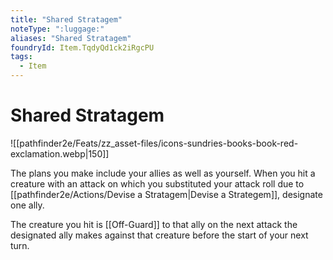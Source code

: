```yaml
---
title: "Shared Stratagem"
noteType: ":luggage:"
aliases: "Shared Stratagem"
foundryId: Item.TqdyQd1ck2iRgcPU
tags:
  - Item
---
```


# Shared Stratagem
![[pathfinder2e/Feats/zz_asset-files/icons-sundries-books-book-red-exclamation.webp|150]]

The plans you make include your allies as well as yourself. When you hit a creature with an attack on which you substituted your attack roll due to [[pathfinder2e/Actions/Devise a Stratagem|Devise a Strategem]], designate one ally.

The creature you hit is [[Off-Guard]] to that ally on the next attack the designated ally makes against that creature before the start of your next turn.

